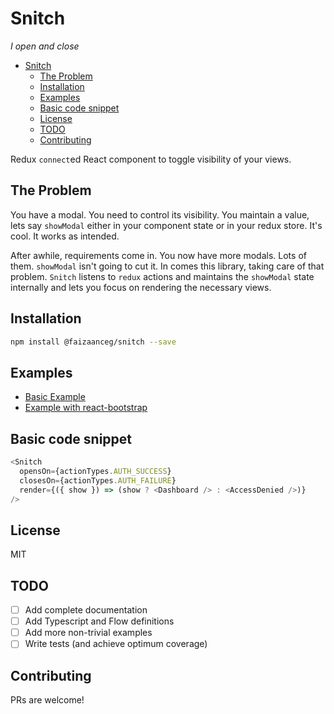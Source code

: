 # Snitch

_I open and close_

- [Snitch](#snitch)
  - [The Problem](#the-problem)
  - [Installation](#installation)
  - [Examples](#examples)
  - [Basic code snippet](#basic-code-snippet)
  - [License](#license)
  - [TODO](#todo)
  - [Contributing](#contributing)

Redux `connect`ed React component to toggle visibility of your views.

## The Problem

You have a modal. You need to control its visibility. You maintain a value, lets say `showModal` either in your component state or in your redux store. It's cool. It works as intended.

After awhile, requirements come in. You now have more modals. Lots of them. `showModal` isn't going to cut it. In comes this library, taking care of that problem. `Snitch` listens to `redux` actions and maintains the `showModal` state internally and lets you focus on rendering the necessary views.

## Installation

```bash
npm install @faizaanceg/snitch --save
```

## Examples

- [Basic Example](https://codesandbox.io/s/4w374z5wmw)
- [Example with react-bootstrap](https://codesandbox.io/s/qvxxyny3jw)

## Basic code snippet

```js
<Snitch
  opensOn={actionTypes.AUTH_SUCCESS}
  closesOn={actionTypes.AUTH_FAILURE}
  render={({ show }) => (show ? <Dashboard /> : <AccessDenied />)}
/>
```

## License

MIT

## TODO

- [ ] Add complete documentation
- [ ] Add Typescript and Flow definitions
- [ ] Add more non-trivial examples
- [ ] Write tests (and achieve optimum coverage)

## Contributing

PRs are welcome!
